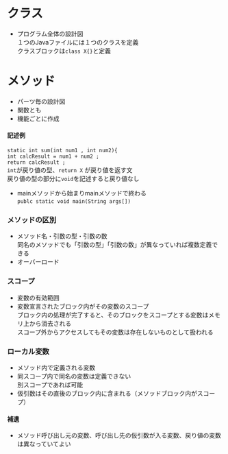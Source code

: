 # クラス
- プログラム全体の設計図  
１つのJavaファイルには１つのクラスを定義  
クラスブロックは`class X{}`と定義  
  
# メソッド
- パーツ毎の設計図  
- 関数とも  
- 機能ごとに作成  
  
#### 記述例  
`static int sum(int num1 , int num2){`  
`int calcResult = num1 + num2 ;`  
`return calcResult ;`  
`int`が戻り値の型、`return X` が戻り値を返す文  
戻り値の型の部分に`void`を記述すると戻り値なし
  
- mainメソッドから始まりmainメソッドで終わる  
`publc static void main(String args[])`  
  
### メソッドの区別  
- メソッド名・引数の型・引数の数  
同名のメソッドでも「引数の型」「引数の数」が異なっていれば複数定義できる  
- オーバーロード  
  
### スコープ
- 変数の有効範囲  
- 変数宣言されたブロック内がその変数のスコープ  
ブロック内の処理が完了すると、そのブロックをスコープとする変数はメモリ上から消去される  
スコープ外からアクセスしてもその変数は存在しないものとして扱われる  

### ローカル変数
- メソッド内で定義される変数  
- 同スコープ内で同名の変数は定義できない  
別スコープであれば可能  
- 仮引数はその直後のブロック内に含まれる（メソッドブロック内がスコープ）  

#### 補遺
- メソッド呼び出し元の変数、呼び出し先の仮引数が入る変数、戻り値の変数は異なっていてよい
